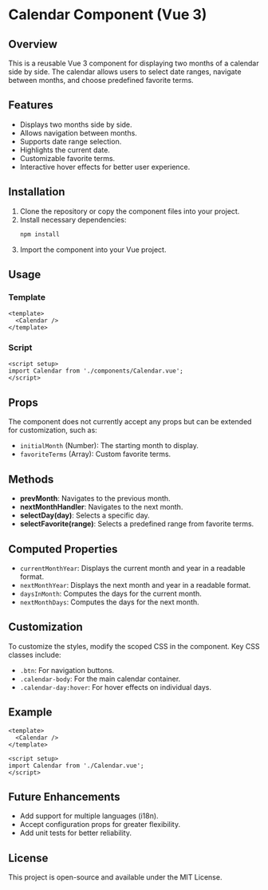 # Calendar Component (Vue 3)

## Overview
This is a reusable Vue 3 component for displaying two months of a calendar side by side. The calendar allows users to select date ranges, navigate between months, and choose predefined favorite terms.

## Features
- Displays two months side by side.
- Allows navigation between months.
- Supports date range selection.
- Highlights the current date.
- Customizable favorite terms.
- Interactive hover effects for better user experience.

## Installation
1. Clone the repository or copy the component files into your project.
2. Install necessary dependencies:
   ```bash
   npm install
   ```
3. Import the component into your Vue project.

## Usage
### Template
```vue
<template>
  <Calendar />
</template>
```

### Script
```vue
<script setup>
import Calendar from './components/Calendar.vue';
</script>
```

## Props
The component does not currently accept any props but can be extended for customization, such as:
- `initialMonth` (Number): The starting month to display.
- `favoriteTerms` (Array): Custom favorite terms.

## Methods
- **prevMonth**: Navigates to the previous month.
- **nextMonthHandler**: Navigates to the next month.
- **selectDay(day)**: Selects a specific day.
- **selectFavorite(range)**: Selects a predefined range from favorite terms.

## Computed Properties
- `currentMonthYear`: Displays the current month and year in a readable format.
- `nextMonthYear`: Displays the next month and year in a readable format.
- `daysInMonth`: Computes the days for the current month.
- `nextMonthDays`: Computes the days for the next month.

## Customization
To customize the styles, modify the scoped CSS in the component. Key CSS classes include:
- `.btn`: For navigation buttons.
- `.calendar-body`: For the main calendar container.
- `.calendar-day:hover`: For hover effects on individual days.

## Example
```vue
<template>
  <Calendar />
</template>

<script setup>
import Calendar from './Calendar.vue';
</script>
```

## Future Enhancements
- Add support for multiple languages (i18n).
- Accept configuration props for greater flexibility.
- Add unit tests for better reliability.

## License
This project is open-source and available under the MIT License.
